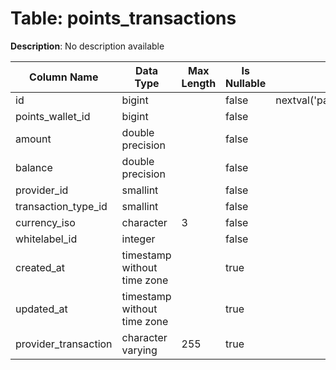 # Table: points_transactions

**Description**: No description available

| Column Name | Data Type | Max Length | Is Nullable | Default | Primary Key | Foreign Key |
|-------------|-----------|------------|-------------|---------|-------------|-------------|
| id | bigint |  | false | nextval('pam.points_transactions_id_seq'::regclass) | points_transactions | points_transactions |
| points_wallet_id | bigint |  | false |  | points_transactions | points_wallets |
| amount | double precision |  | false |  |  |  |
| balance | double precision |  | false |  |  |  |
| provider_id | smallint |  | false |  |  |  |
| transaction_type_id | smallint |  | false |  | points_transactions | transaction_types |
| currency_iso | character | 3 | false |  | points_transactions | currencies |
| whitelabel_id | integer |  | false |  | points_transactions | whitelabels |
| created_at | timestamp without time zone |  | true |  |  |  |
| updated_at | timestamp without time zone |  | true |  |  |  |
| provider_transaction | character varying | 255 | true |  |  |  |
